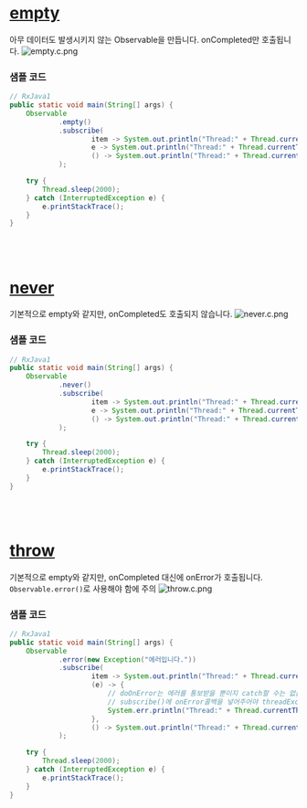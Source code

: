 # [empty](http://reactivex.io/documentation/operators/empty-never-throw.html)
아무 데이터도 발생시키지 않는 Observable을 만듭니다. onCompleted만 호출됩니다.
![empty.c.png](http://reactivex.io/documentation/operators/images/empty.c.png)

### 샘플 코드
```java
// RxJava1
public static void main(String[] args) {
    Observable
            .empty()
            .subscribe(
                    item -> System.out.println("Thread:" + Thread.currentThread().getName() + "\tonNext: " + item), // 호출되지 않습니다.
                    e -> System.out.println("Thread:" + Thread.currentThread().getName() + "\tonError: " + e.getMessage()), // 호출되지 않습니다.
                    () -> System.out.println("Thread:" + Thread.currentThread().getName() + "\tonCompleted")
            );

    try {
        Thread.sleep(2000);
    } catch (InterruptedException e) {
        e.printStackTrace();
    }
}
```
<br>
<br>

# [never](http://reactivex.io/documentation/operators/empty-never-throw.html)
기본적으로 empty와 같지만, onCompleted도 호출되지 않습니다.
![never.c.png](http://reactivex.io/documentation/operators/images/never.c.png)

### 샘플 코드
```java
// RxJava1
public static void main(String[] args) {
    Observable
            .never()
            .subscribe(
                    item -> System.out.println("Thread:" + Thread.currentThread().getName() + "\tonNext: " + item), // 호출되지 않습니다.
                    e -> System.out.println("Thread:" + Thread.currentThread().getName() + "\tonError: " + e.getMessage()), // 호출되지 않습니다.
                    () -> System.out.println("Thread:" + Thread.currentThread().getName() + "\tonCompleted") // 호출되지 않습니다.
            );

    try {
        Thread.sleep(2000);
    } catch (InterruptedException e) {
        e.printStackTrace();
    }
}
```
<br>
<br>

# [throw](http://reactivex.io/documentation/operators/empty-never-throw.html)
기본적으로 empty와 같지만, onCompleted 대신에 onError가 호출됩니다. ```Observable.error()```로 사용해야 함에 주의
![throw.c.png](http://reactivex.io/documentation/operators/images/throw.c.png)

### 샘플 코드
```java
// RxJava1
public static void main(String[] args) {
    Observable
            .error(new Exception("에러입니다."))
            .subscribe(
                    item -> System.out.println("Thread:" + Thread.currentThread().getName() + "\tonNext: " + item), // 호출되지 않습니다.
                    (e) -> {
                        // doOnError는 에러를 통보받을 뿐이지 catch할 수는 없습니다.
                        // subscribe()에 onError콜백을 넣어주어야 threadException이 발생하지 않습니다.
                        System.err.println("Thread:" + Thread.currentThread().getName() + "\tonError: " + e.getMessage());
                    },
                    () -> System.out.println("Thread:" + Thread.currentThread().getName() + "\tonCompleted") // 호출되지 않습니다.
            );

    try {
        Thread.sleep(2000);
    } catch (InterruptedException e) {
        e.printStackTrace();
    }
}
```
